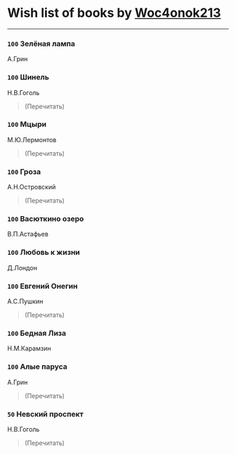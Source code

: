 # Wish list of books by [Woc4onok213](https://plus.google.com/u/0/103474005216004236389/)
---

### `100` Зелёная лампа
А.Грин

### `100` Шинель
Н.В.Гоголь
> (Перечитать)

### `100` Мцыри
М.Ю.Лермонтов
> (Перечитать)

### `100` Гроза
А.Н.Островский
> (Перечитать)

### `100` Васюткино озеро
В.П.Астафьев

### `100` Любовь к жизни
Д.Лондон

### `100` Евгений Онегин
А.С.Пушкин
> (Перечитать)

### `100` Бедная Лиза
Н.М.Карамзин

### `100` Алые паруса
А.Грин
> (Перечитать)

### `50` Невский проспект
Н.В.Гоголь
> (Перечитать)

